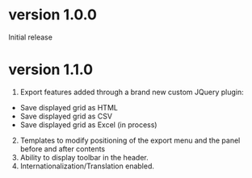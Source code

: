 version 1.0.0
=============
Initial release

version 1.1.0
=============

1. Export features added through a brand new custom JQuery plugin:
  - Save displayed grid as HTML
  - Save displayed grid as CSV
  - Save displayed grid as Excel (in process)
2. Templates to modify positioning of the export menu and the panel before and after contents
3. Ability to display toolbar in the header.
4. Internationalization/Translation enabled.